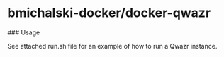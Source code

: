 # bmichalski-docker/docker-qwazr

### Usage

See attached run.sh file for an example of how to run a Qwazr instance.

